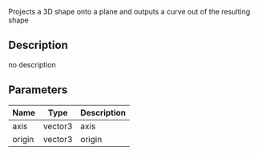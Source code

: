 Projects a 3D shape onto a plane and outputs a curve out of the resulting shape



## Description
no description
## Parameters

<table>
<thead>
	<tr>
		<th>Name</th>
		<th>Type</th>
		<th>Description</th>
	</tr>
</thead>
<tr>
	<td>axis</td>
	<td><div class='bg-blue-800 px-2 py-px text-white rounded-sm'>vector3</div></td>
	<td>axis</td>
</tr>
<tr>
	<td>origin</td>
	<td><div class='bg-blue-800 px-2 py-px text-white rounded-sm'>vector3</div></td>
	<td>origin</td>
</tr>
</table>